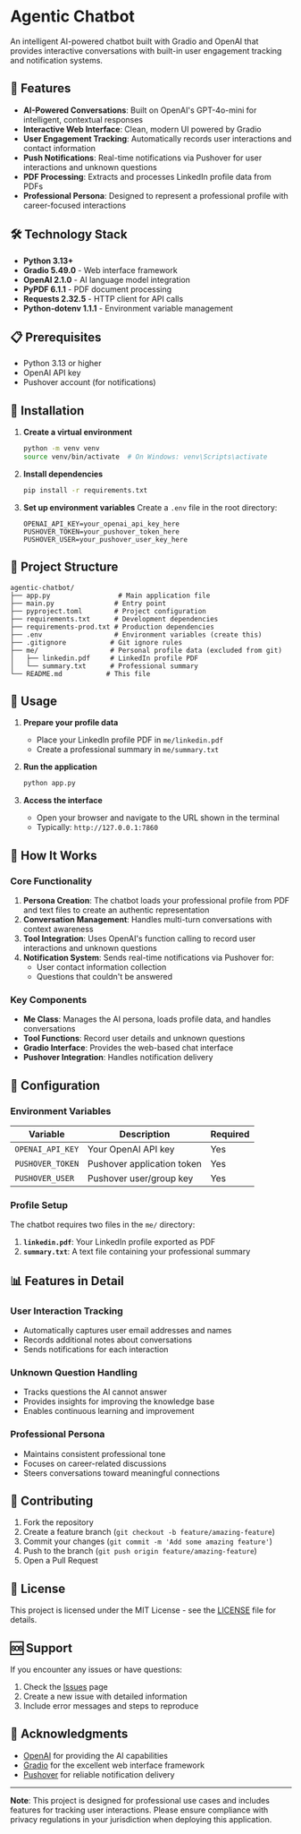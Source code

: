 # Agentic Chatbot

An intelligent AI-powered chatbot built with Gradio and OpenAI that provides interactive conversations with built-in user engagement tracking and notification systems.

## 🚀 Features

- **AI-Powered Conversations**: Built on OpenAI's GPT-4o-mini for intelligent, contextual responses
- **Interactive Web Interface**: Clean, modern UI powered by Gradio
- **User Engagement Tracking**: Automatically records user interactions and contact information
- **Push Notifications**: Real-time notifications via Pushover for user interactions and unknown questions
- **PDF Processing**: Extracts and processes LinkedIn profile data from PDFs
- **Professional Persona**: Designed to represent a professional profile with career-focused interactions

## 🛠️ Technology Stack

- **Python 3.13+**
- **Gradio 5.49.0** - Web interface framework
- **OpenAI 2.1.0** - AI language model integration
- **PyPDF 6.1.1** - PDF document processing
- **Requests 2.32.5** - HTTP client for API calls
- **Python-dotenv 1.1.1** - Environment variable management

## 📋 Prerequisites

- Python 3.13 or higher
- OpenAI API key
- Pushover account (for notifications)

## 🔧 Installation

1. **Create a virtual environment**
   ```bash
   python -m venv venv
   source venv/bin/activate  # On Windows: venv\Scripts\activate
   ```

2. **Install dependencies**
   ```bash
   pip install -r requirements.txt
   ```

3. **Set up environment variables**
   Create a `.env` file in the root directory:
   ```env
   OPENAI_API_KEY=your_openai_api_key_here
   PUSHOVER_TOKEN=your_pushover_token_here
   PUSHOVER_USER=your_pushover_user_key_here
   ```

## 📁 Project Structure

```
agentic-chatbot/
├── app.py                 # Main application file
├── main.py               # Entry point
├── pyproject.toml        # Project configuration
├── requirements.txt      # Development dependencies
├── requirements-prod.txt # Production dependencies
├── .env                  # Environment variables (create this)
├── .gitignore           # Git ignore rules
├── me/                  # Personal profile data (excluded from git)
│   ├── linkedin.pdf     # LinkedIn profile PDF
│   └── summary.txt      # Professional summary
└── README.md           # This file
```

## 🚀 Usage

1. **Prepare your profile data**
   - Place your LinkedIn profile PDF in `me/linkedin.pdf`
   - Create a professional summary in `me/summary.txt`

2. **Run the application**
   ```bash
   python app.py
   ```

3. **Access the interface**
   - Open your browser and navigate to the URL shown in the terminal
   - Typically: `http://127.0.0.1:7860`

## 🎯 How It Works

### Core Functionality

1. **Persona Creation**: The chatbot loads your professional profile from PDF and text files to create an authentic representation
2. **Conversation Management**: Handles multi-turn conversations with context awareness
3. **Tool Integration**: Uses OpenAI's function calling to record user interactions and unknown questions
4. **Notification System**: Sends real-time notifications via Pushover for:
   - User contact information collection
   - Questions that couldn't be answered

### Key Components

- **Me Class**: Manages the AI persona, loads profile data, and handles conversations
- **Tool Functions**: Record user details and unknown questions
- **Gradio Interface**: Provides the web-based chat interface
- **Pushover Integration**: Handles notification delivery

## 🔧 Configuration

### Environment Variables

| Variable | Description | Required |
|----------|-------------|----------|
| `OPENAI_API_KEY` | Your OpenAI API key | Yes |
| `PUSHOVER_TOKEN` | Pushover application token | Yes |
| `PUSHOVER_USER` | Pushover user/group key | Yes |

### Profile Setup

The chatbot requires two files in the `me/` directory:

1. **`linkedin.pdf`**: Your LinkedIn profile exported as PDF
2. **`summary.txt`**: A text file containing your professional summary

## 📊 Features in Detail

### User Interaction Tracking
- Automatically captures user email addresses and names
- Records additional notes about conversations
- Sends notifications for each interaction

### Unknown Question Handling
- Tracks questions the AI cannot answer
- Provides insights for improving the knowledge base
- Enables continuous learning and improvement

### Professional Persona
- Maintains consistent professional tone
- Focuses on career-related discussions
- Steers conversations toward meaningful connections

## 🤝 Contributing

1. Fork the repository
2. Create a feature branch (`git checkout -b feature/amazing-feature`)
3. Commit your changes (`git commit -m 'Add some amazing feature'`)
4. Push to the branch (`git push origin feature/amazing-feature`)
5. Open a Pull Request

## 📝 License

This project is licensed under the MIT License - see the [LICENSE](LICENSE) file for details.

## 🆘 Support

If you encounter any issues or have questions:

1. Check the [Issues](https://github.com/s-mahdi/Agentic-Chatbot/issues) page
2. Create a new issue with detailed information
3. Include error messages and steps to reproduce

## 🙏 Acknowledgments

- [OpenAI](https://openai.com/) for providing the AI capabilities
- [Gradio](https://gradio.app/) for the excellent web interface framework
- [Pushover](https://pushover.net/) for reliable notification delivery

---

**Note**: This project is designed for professional use cases and includes features for tracking user interactions. Please ensure compliance with privacy regulations in your jurisdiction when deploying this application.

